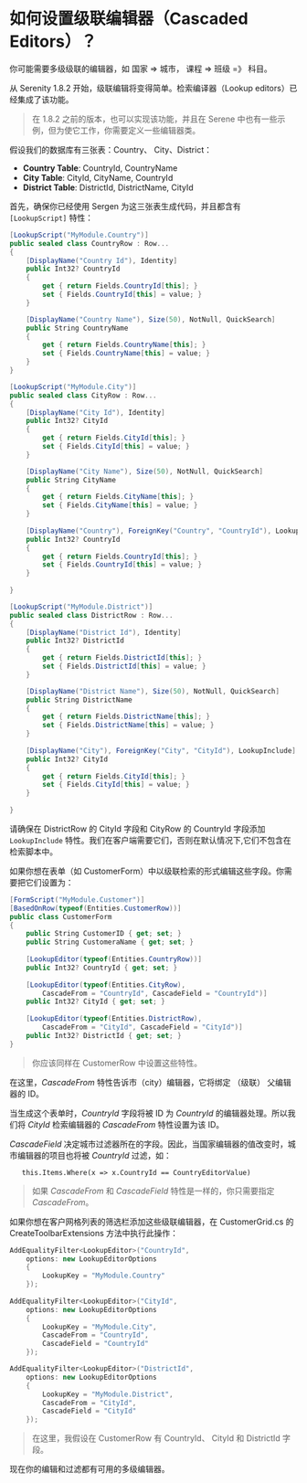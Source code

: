 # 如何设置级联编辑器（Cascaded Editors）？

你可能需要多级级联的编辑器，如 国家 => 城市， 课程 => 班级 =》 科目。

从 Serenity 1.8.2 开始，级联编辑将变得简单。检索编译器（Lookup editors）已经集成了该功能。

> 在 1.8.2 之前的版本，也可以实现该功能，并且在 Serene 中也有一些示例，但为使它工作，你需要定义一些编辑器类。

假设我们的数据库有三张表：Country、 City、District：

* **Country Table**: CountryId, CountryName
* **City Table**: CityId, CityName, CountryId
* **District Table**: DistrictId, DistrictName, CityId

首先，确保你已经使用 Sergen 为这三张表生成代码，并且都含有 `[LookupScript]` 特性： 


```cs
[LookupScript("MyModule.Country")]
public sealed class CountryRow : Row...
{
    [DisplayName("Country Id"), Identity]
    public Int32? CountryId
    {
        get { return Fields.CountryId[this]; }
        set { Fields.CountryId[this] = value; }
    }

    [DisplayName("Country Name"), Size(50), NotNull, QuickSearch]
    public String CountryName
    {
        get { return Fields.CountryName[this]; }
        set { Fields.CountryName[this] = value; }
    }
}
```


```cs
[LookupScript("MyModule.City")]
public sealed class CityRow : Row...
{
    [DisplayName("City Id"), Identity]
    public Int32? CityId
    {
        get { return Fields.CityId[this]; }
        set { Fields.CityId[this] = value; }
    }

    [DisplayName("City Name"), Size(50), NotNull, QuickSearch]
    public String CityName
    {
        get { return Fields.CityName[this]; }
        set { Fields.CityName[this] = value; }
    }
    
    [DisplayName("Country"), ForeignKey("Country", "CountryId"), LookupInclude]
    public Int32? CountryId
    {
        get { return Fields.CountryId[this]; }
        set { Fields.CountryId[this] = value; }
    }
    
}
```

```cs
[LookupScript("MyModule.District")]
public sealed class DistrictRow : Row...
{
    [DisplayName("District Id"), Identity]
    public Int32? DistrictId
    {
        get { return Fields.DistrictId[this]; }
        set { Fields.DistrictId[this] = value; }
    }

    [DisplayName("District Name"), Size(50), NotNull, QuickSearch]
    public String DistrictName
    {
        get { return Fields.DistrictName[this]; }
        set { Fields.DistrictName[this] = value; }
    }
    
    [DisplayName("City"), ForeignKey("City", "CityId"), LookupInclude]
    public Int32? CityId
    {
        get { return Fields.CityId[this]; }
        set { Fields.CityId[this] = value; }
    }
    
}
```

请确保在 DistrictRow 的 CityId 字段和 CityRow 的 CountryId 字段添加 `LookupInclude` 特性。我们在客户端需要它们，否则在默认情况下,它们不包含在检索脚本中。

如果你想在表单（如 CustomerForm）中以级联检索的形式编辑这些字段。你需要把它们设置为：

```cs
[FormScript("MyModule.Customer")]
[BasedOnRow(typeof(Entities.CustomerRow))]
public class CustomerForm
{
    public String CustomerID { get; set; }
    public String CustomeraName { get; set; }
    
    [LookupEditor(typeof(Entities.CountryRow))]
    public Int32? CountryId { get; set; }
    
    [LookupEditor(typeof(Entities.CityRow), 
        CascadeFrom = "CountryId", CascadeField = "CountryId")]
    public Int32? CityId { get; set; }
    
    [LookupEditor(typeof(Entities.DistrictRow), 
        CascadeFrom = "CityId", CascadeField = "CityId")]
    public Int32? DistrictId { get; set; }
}
```

> 你应该同样在 CustomerRow 中设置这些特性。

在这里，*CascadeFrom* 特性告诉市（city）编辑器，它将绑定 （级联） 父编辑器的 ID。 

当生成这个表单时，*CountryId* 字段将被 ID 为 *CountryId* 的编辑器处理。所以我们将 *CityId* 检索编辑器的 *CascadeFrom* 特性设置为该 ID。

*CascadeField* 决定城市过滤器所在的字段。因此，当国家编辑器的值改变时，城市编辑器的项目也将被 *CountryId* 过滤，如： 

```
   this.Items.Where(x => x.CountryId == CountryEditorValue)
```

> 如果 *CascadeFrom* 和 *CascadeField* 特性是一样的，你只需要指定 *CascadeFrom*。 

如果你想在客户网格列表的筛选栏添加这些级联编辑器，在 CustomerGrid.cs 的 CreateToolbarExtensions 方法中执行此操作：

```cs
AddEqualityFilter<LookupEditor>("CountryId",
    options: new LookupEditorOptions 
    { 
        LookupKey = "MyModule.Country" 
    });
    
AddEqualityFilter<LookupEditor>("CityId", 
    options: new LookupEditorOptions 
    {
        LookupKey = "MyModule.City", 
        CascadeFrom = "CountryId",
        CascadeField = "CountryId"
    });

AddEqualityFilter<LookupEditor>("DistrictId", 
    options: new LookupEditorOptions 
    {
        LookupKey = "MyModule.District", 
        CascadeFrom = "CityId",
        CascadeField = "CityId"
    });

```

> 在这里，我假设在 CustomerRow 有 CountryId、 CityId 和 DistrictId 字段。 

现在你的编辑和过滤都有可用的多级编辑器。